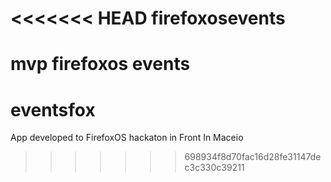 <<<<<<< HEAD
firefoxosevents
===============

mvp firefoxos events
=======
eventsfox
=========

App developed to FirefoxOS hackaton in Front In Maceio
>>>>>>> 698934f8d70fac16d28fe31147dec3c330c39211
